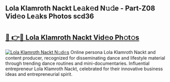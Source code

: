 ## Lola Klamroth Nackt Le𝚊k𝚎d N𝚞𝚍e - Part-Z08 Vid𝚎o Le𝚊ks Photos scd36

# <h2><a href="http://fb60oq.evod.top/?m=Lola+Klamroth+Nackt">🔗 👉🔴 Lola Klamroth Nackt Vid𝚎o Ph𝚘t𝚘s</a></h2>

[![Lola Klamroth Nackt N𝚞d𝚎s](https://i.imgur.com/8V9OHl7.gif)](http://fb60oq.evod.top/?m=Lola+Klamroth+Nackt)
Online persona Lola Klamroth Nackt and content producer, recognized for disseminating dance and lifestyle material through trending dance routines and mini-documentaries. Influential entrepreneur Lola Klamroth Nackt, celebrated for their innovative business ideas and entrepreneurial spirit. 
